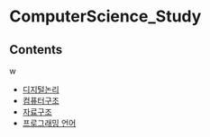 # ComputerScience_Study

## Contents
w
- [디지털논리](https://github.com/leesh5000/ComputerScience_Study/tree/master/Digital%20Logic)
- [컴퓨터구조](https://github.com/leesh5000/CS_Study/tree/master/Computer%20Architecture)
- [자료구조](https://github.com/leesh5000/ComputerScience_Study/tree/master/Data%20Structure)
- [프로그래밍 언어](https://github.com/leesh5000/ComputerScience_Study/blob/master/Programming-Language/README.md#Contents)

